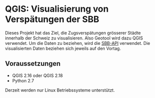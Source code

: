 # QGIS: Visualisierung von Verspätungen der SBB
Dieses Projekt hat das Ziel, die Zugsverspätungen grösserer Städte innerhalb der Schweiz zu visualisieren. Also Geotool wird dazu QGIS verwendet. Um die Daten zu beziehen, wird die [SBB-API](https://data.sbb.ch/explore/dataset/ist-daten-sbb/api/) verwendet. Die visualisierten Daten beziehen sich jeweils auf den Vortag.

## Voraussetzungen
* QGIS 2.16 oder QGIS 2.18
* Python 2.7

Derzeit werden nur Linux Betriebssysteme unterstützt.
